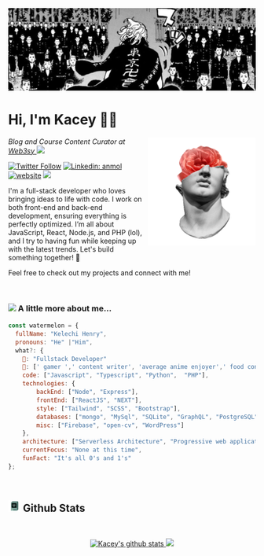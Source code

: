 <div align="center">
  <img  alt="Toman Herobanner"  src="https://github.com/kelech1/kelech1/blob/main/Banner.jpg">
</div>

# Hi, I'm Kacey 👋🏽 &nbsp;
<img align="right" width="220" src="https://github.com/kelech1/kelech1/blob/main/davidxflower.gif" />
<p><em>Blog and Course Content Curator at <a href="https://www.web3sy.com/" target="_blank">Web3sy
</a><img src="https://media.giphy.com/media/WUlplcMpOCEmTGBtBW/giphy.gif" width="30"> 
</em></p>

[![Twitter Follow](https://img.shields.io/twitter/follow/0xkacey?label=Follow)](https://twitter.com/intent/follow?screen_name=0xkacey)
[![Linkedin: anmol](https://img.shields.io/badge/-Kacey-blue?style=flat-square&logo=Linkedin&logoColor=white&link=https://www.linkedin.com/in/kelechi-henry/)](https://www.linkedin.com/in/kelechi-henry/)
[![website](https://img.shields.io/badge/Website-46a2f1.svg?&style=flat-square&logo=Google-Chrome&logoColor=white&link=https://watermxlon.vercel.app/)](https://watermxlon.vercel.app/)
![](https://visitor-badge.glitch.me/badge?page_id=kelech1.kelech1)

I'm a full-stack developer who loves bringing ideas to life with code. I work on both front-end and back-end development, ensuring everything is perfectly optimized. I’m all about JavaScript, React, Node.js, and PHP (lol), and I try to having fun while keeping up with the latest trends. Let's build something together! 🚀

Feel free to check out my projects and connect with me!

&nbsp;

### <img src="https://media.giphy.com/media/VgCDAzcKvsR6OM0uWg/giphy.gif" width="50"> A little more about me... 

```javascript
const watermelon = {
  fullName: "Kelechi Henry",
  pronouns: "He" |"Him",
  what?: {
    🔆: "Fullstack Developer"
    🌙: [' gamer ',' content writer', 'average anime enjoyer',' food connoisseur'],
    code: ["Javascript", "Typescript", "Python",  "PHP"],
    technologies: {
        backEnd: ["Node", "Express"],
        frontEnd: ["ReactJS", "NEXT"],
        style: ["Tailwind", "SCSS", "Bootstrap"],
        databases: ["mongo", "MySql", "SQLite", "GraphQL", "PostgreSQL"],
        misc: ["Firebase", "open-cv", "WordPress"]
    },
    architecture: ["Serverless Architecture", "Progressive web applications", "Single page applications"],
    currentFocus: "None at this time",
    funFact: "It's all 0's and 1's"
};
```
 &nbsp;


## <img  width="25" src="https://github.com/kelech1/kelech1/blob/main/retwopc.gif" /> Github Stats

 &nbsp;
 
<div align="center">
 

<a href="https://github.com/Kelech1">
 <img  width="420"  src="https://github-readme-stats.vercel.app/api?username=Kelech1&show_icons=true&theme=aura&count_private=true&line_height=23" alt="Kacey's github stats"/>

  <img  width="420" src="https://github-readme-streak-stats.herokuapp.com/?user=Kelech1&theme=burnt-neon&count_private=true&bg_color=0d1116&title_color=ce09ec&text_color=a4aacb&icon_color=007ec6"/>
</a>




</div>

  



